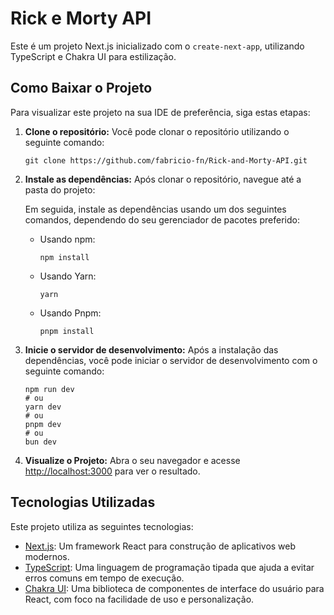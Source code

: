 # Rick e Morty API

Este é um projeto Next.js inicializado com o `create-next-app`, utilizando TypeScript e Chakra UI para estilização.

## Como Baixar o Projeto

Para visualizar este projeto na sua IDE de preferência, siga estas etapas:

1. **Clone o repositório:** Você pode clonar o repositório utilizando o seguinte comando:

    ```
    git clone https://github.com/fabricio-fn/Rick-and-Morty-API.git
    ```

2. **Instale as dependências:** Após clonar o repositório, navegue até a pasta do projeto:

   Em seguida, instale as dependências usando um dos seguintes comandos, dependendo do seu gerenciador de pacotes preferido:

   - Usando npm:

     ```
     npm install
     ```

   - Usando Yarn:

     ```
     yarn
     ```

   - Usando Pnpm:

     ```
     pnpm install
     ```

3. **Inicie o servidor de desenvolvimento:** Após a instalação das dependências, você pode iniciar o servidor de desenvolvimento com o seguinte comando:

    ```
    npm run dev
    # ou
    yarn dev
    # ou
    pnpm dev
    # ou
    bun dev
    ```

4. **Visualize o Projeto:** Abra o seu navegador e acesse [http://localhost:3000](http://localhost:3000) para ver o resultado.

## Tecnologias Utilizadas

Este projeto utiliza as seguintes tecnologias:

- [Next.js](https://nextjs.org/): Um framework React para construção de aplicativos web modernos.
- [TypeScript](https://www.typescriptlang.org/): Uma linguagem de programação tipada que ajuda a evitar erros comuns em tempo de execução.
- [Chakra UI](https://chakra-ui.com/): Uma biblioteca de componentes de interface do usuário para React, com foco na facilidade de uso e personalização.
